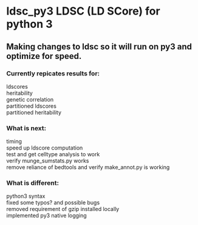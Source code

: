 # ldsc_py3 LDSC (LD SCore) for python 3

## Making changes to ldsc so it will run on py3 and optimize for speed. 

### Currently repicates results for:
ldscores  
heritability  
genetic correlation  
partitioned ldscores  
partitioned heritability  

### What is next:
timing  
speed up ldscore computation  
test and get celltype analysis to work  
verify munge_sumstats.py works  
remove reliance of bedtools and verify make_annot.py is working  

### What is different:
python3 syntax  
fixed some typos? and possible bugs  
removed requirement of gzip installed locally  
implemented py3 native logging  